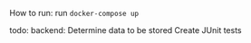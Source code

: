 How to run:
run `docker-compose up`

todo:
    backend:
        Determine data to be stored
        Create JUnit tests